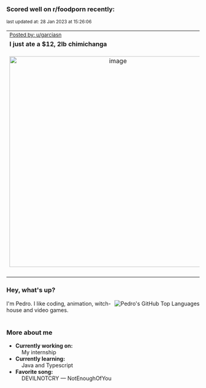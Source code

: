 ### Scored well on r/foodporn recently:

<p align="left"><sub>last updated at: 28 Jan 2023 at 15:26:06</sub></p>

|   |
| --- |
| <sub>[Posted by: u/garciasn][source]</sub> |
| **I just ate a $12, 2lb chimichanga** | 
|<p align="center"> <img alt="image" src="https://i.redd.it/hfjv119gznea1.jpg" width="550" /> </p>|
|   |

### Hey, what's up?
<img align="right" alt="Pedro's GitHub Top Languages" src="https://github-readme-stats.vercel.app/api/top-langs/?username=PedrosUsername&exclude_repo=HW2&layout=compact" />

I'm Pedro. I like coding, animation, witch-house and video games.<br><br>

### More about me
- **Currently working on:**  
&nbsp;&nbsp;&nbsp;&nbsp;My internship
- **Currently learning:**  
&nbsp;&nbsp;&nbsp;&nbsp;Java and Typescript
- **Favorite song:**  
&nbsp;&nbsp;&nbsp;&nbsp;DEVILNOTCRY — NotEnoughOfYou<br><br>

  



  
  
  
[linkedin]: https://linkedin.com/in/pedro-h-r-gomes-8a487b14a/
[gmail]: mailto:pilique11@gmail.com
[source]: https://reddit.com/r/FoodPorn/comments/10mqxy4/i_just_ate_a_12_2lb_chimichanga/
[redditAPI]: https://www.reddit.com/dev/api/